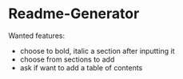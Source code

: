 # Readme-Generator

Wanted features:
- choose to bold, italic a section after inputting it
- choose from sections to add
- ask if want to add a table of contents